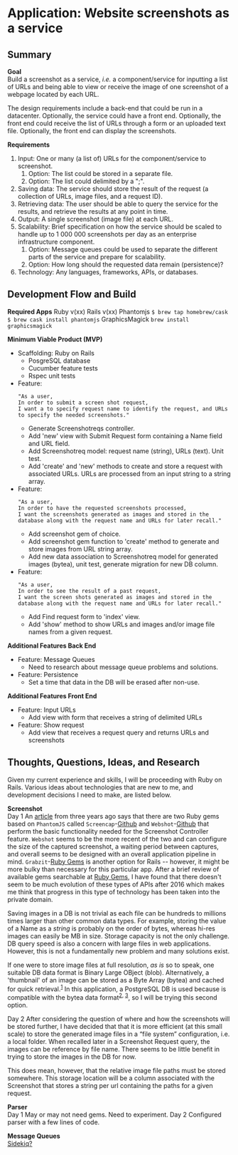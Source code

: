# Application: Website screenshots as a service

## Summary
**Goal**<br>
Build a screenshot as a service, _i.e._ a component/service for inputting a list of URLs and being able to view or receive the image of one screenshot of a webpage located by each URL. 

The design requirements include a back-end that could be run in a datacenter.  Optionally, the service could have a front end.  Optionally, the front end could receive the list of URLs through a form or an uploaded text file.  Optionally, the front end can display the screenshots.

**Requirements**<br>
1. Input: One or many (a list of) URLs for the component/service to screenshot.
   1. Option: The list could be stored in a separate file.
   2. Option: The list could delimited by a ";".
2. Saving data: The service should store the result of the request (a collection of URLs, image files, and a request ID).  
3. Retrieving data: The user should be able to query the service for the results, and retrieve the results at any point in time.
4. Output: A single screenshot (image file) at each URL.
5. Scalability: Brief specification on how the service should be scaled to handle up to 1 000 000 screenshots per day as an enterprise infrastructure component.
   1. Option: Message queues could be used to separate the different parts of the service and prepare for scalability.
   2. Option: How long should the requested data remain (persistence)?
6. Technology: Any languages, frameworks, APIs, or databases.

## Development Flow and Build
**Required Apps**
Ruby v(xx)
Rails v(xx)
Phantomjs
  `$ brew tap homebrew/cask`
  `$ brew cask install phantomjs`
GraphicsMagick
  `brew install graphicsmagick`

**Minimum Viable Product (MVP)**<br>
* Scaffolding: Ruby on Rails
  * PosgreSQL database
  * Cucumber feature tests
  * Rspec unit tests
* Feature:<br>
  ```
  "As a user,
  In order to submit a screen shot request,
  I want a to specify request name to identify the request, and URLs to specify the needed screenshots."
  ```
    * Generate Screenshotreqs controller.
    * Add 'new' view with Submit Request form containing a Name field and URL field.
    * Add Screenshotreq model: request name (string), URLs (text).  Unit test.
    * Add 'create' and 'new' methods to create and store a request with associated URLs.  URLs are processed from an input string to a string array.
* Feature:<br>
  ```
  "As a user,
  In order to have the requested screenshots processed,
  I want the screenshots generated as images and stored in the database along with the request name and URLs for later recall."
  ```
    * Add screenshot gem of choice.
    * Add screenshot gem function to 'create' method to generate and store images from URL string array.
    * Add new data association to Screenshotreq model for generated images (bytea), unit test, generate migration for new DB column.
* Feature:<br>
  ```
  "As a user,
  In order to see the result of a past request,
  I want the screen shots generated as images and stored in the database along with the request name and URLs for later recall."
  ```
    * Add Find request form to 'index' view.
    * Add 'show' method to show URLs and images and/or image file names from a given request.

**Additional Features Back End**
* Feature: Message Queues
  * Need to research about message queue problems and solutions.
* Feature: Persistence
  * Set a time that data in the DB will be erased after non-use.

**Additional Features Front End**
* Feature: Input URLs
  * Add view with form that receives a string of delimited URLs
* Feature: Show request
  * Add view that receives a request query and returns URLs and screenshots

## Thoughts, Questions, Ideas, and Research
Given my current experience and skills, I will be proceeding with Ruby on Rails.  Various ideas about technologies that are new to me, and development decisions I need to make, are listed below.

**Screenshot**<br>
Day 1
An [article](https://redpanthers.co/screenshots-using-ruby/) from three years ago says that there are two Ruby gems based on `PhantomJS` called `Screencap`-[Github](https://github.com/maxwell/screencap) and `Webshot`-[Github](https://github.com/vitalie/webshot) that perform the basic functionality needed for the Screenshot Controller feature.  `Webshot` seems to be the more recent of the two and can configure the size of the captured screenshot, a waiting period between captures, and overall seems to be designed with an overall application pipeline in mind.  `Grabzit`-[Ruby Gems](https://rubygems.org/gems/grabzit) is another option for Rails -- however, it might be more bulky than necessary for this particular app.  After a brief review of available gems searchable at [Ruby Gems](https://rubygems.org/), I have found that there doesn't seem to be much evolution of these types of APIs after 2016 which makes me think that progress in this type of technology has been taken into the private domain.

Saving images in a DB is not trivial as each file can be hundreds to millions times larger than other common data types.  For example, storing the value of a Name as a _string_ is probably on the order of bytes, whereas hi-res images can easily be MB in size.  Storage capacity is not the only challenge.  DB query speed is also a concern with large files in web applications.  However, this is not a fundamentally new problem and many solutions exist.

If one were to store image files at full resolution, _as is_ so to speak, one suitable DB data format is Binary Large OBject (blob).  Alternatively, a 'thumbnail' of an image can be stored as a Byte Array (bytea) and cached for quick retrieval.<sup>[1](https://stackoverflow.com/questions/54500/storing-images-in-postgresql)</sup>  In this application, a PostgreSQL DB is used because is compatible with the bytea data format<sup>[2](https://www.postgresql.org/docs/9.1/datatype-binary.html), [3](https://edgeguides.rubyonrails.org/active_record_postgresql.html)</sup>, so I will be trying this second option.

Day 2
After considering the question of where and how the screenshots will be stored further, I have decided that that it is more efficient (at this small scale) to store the generated image files in a “file system” configuration, i.e. a local folder.   When recalled later in a Screenshot Request query, the images can be reference by file name.  There seems to be little benefit in trying to store the images in the DB for now.  

This does mean, however, that the relative image file paths must be stored somewhere.  This storage location will be a column associated with the Screenshot that stores a string per url containing the paths for a given request.

**Parser**<br>
Day 1
May or may not need gems.  Need to experiment.
Day 2
Configured parser with a few lines of code.

**Message Queues**<br>
[Sidekiq?](https://sidekiq.org/products/pro.html)





